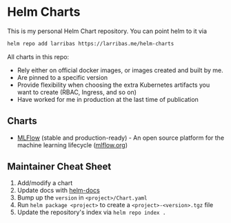 # Helm Charts

This is my personal Helm Chart repository. You can point helm to it via

```bash
helm repo add larribas https://larribas.me/helm-charts
```

All charts in this repo:
- Rely either on official docker images, or images created and built by me.
- Are pinned to a specific version
- Provide flexibility when choosing the extra Kubernetes artifacts you want to create (RBAC, Ingress, and so on)
- Have worked for me in production at the last time of publication



## Charts

- [MLFlow](mlflow/README.md) (stable and production-ready) - An open source platform for the machine learning lifecycle ([mlflow.org](https://mlflow.org/))


## Maintainer Cheat Sheet

1. Add/modify a chart
1. Update docs with [helm-docs](https://github.com/norwoodj/helm-docs)
1. Bump up the `version` in `<project>/Chart.yaml`
1. Run `helm package <project>` to create a `<project>-<version>.tgz` file
1. Update the repository's index via `helm repo index .`

